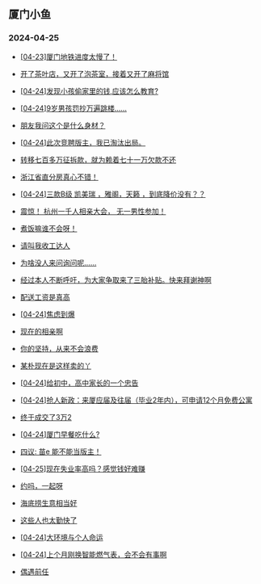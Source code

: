 ## 厦门小鱼 
### 2024-04-25

+ [[04-23]厦门地铁进度太慢了！](http://bbs.xmfish.com/read-htm-tid-18180958.html)

+ [开了茶叶店，又开了泡茶室，接着又开了麻将馆](http://bbs.xmfish.com/read-htm-tid-18180950.html)

+ [[04-24]发现小孩偷家里的钱,应该怎么教育?](http://bbs.xmfish.com/read-htm-tid-18181060.html)

+ [[04-24]9岁男孩罚抄万遍跳楼……](http://bbs.xmfish.com/read-htm-tid-18181081.html)

+ [朋友我问这个是什么身材？](http://bbs.xmfish.com/read-htm-tid-18180973.html)

+ [[04-24]此次竞聘版主，我已淘汰出局。](http://bbs.xmfish.com/read-htm-tid-18180946.html)

+ [转移七百多万征拆款，就为赖着七十一万欠款不还](http://bbs.xmfish.com/read-htm-tid-18181109.html)

+ [浙江省直分房真心不错！](http://bbs.xmfish.com/read-htm-tid-18181209.html)

+ [[04-24]三款B级 凯美瑞 ，雅阁，天籁 ，到底降价没有？？](http://bbs.xmfish.com/read-htm-tid-18181120.html)

+ [震惊！
杭州一千人相亲大会，
无一男性参加！](http://bbs.xmfish.com/read-htm-tid-18181106.html)

+ [煮饭嘛谁不会呀！](http://bbs.xmfish.com/read-htm-tid-18181156.html)

+ [请叫我收工达人](http://bbs.xmfish.com/read-htm-tid-18181038.html)

+ [为啥没人来问询问呢……](http://bbs.xmfish.com/read-htm-tid-18181237.html)

+ [经过本人不断呼吁，为大家争取来了三胎补贴。快来拜谢神啊](http://bbs.xmfish.com/read-htm-tid-18181170.html)

+ [配送工资是真高](http://bbs.xmfish.com/read-htm-tid-18181253.html)

+ [[04-24]焦虑到爆](http://bbs.xmfish.com/read-htm-tid-18181274.html)

+ [现在的相亲啊](http://bbs.xmfish.com/read-htm-tid-18181363.html)

+ [你的坚持，从来不会浪费](http://bbs.xmfish.com/read-htm-tid-18181273.html)

+ [某朴现在是这样卖的丫](http://bbs.xmfish.com/read-htm-tid-18181404.html)

+ [[04-24]给初中，高中家长的一个忠告](http://bbs.xmfish.com/read-htm-tid-18181335.html)

+ [[04-24]抢人新政：来厦应届及往届（毕业2年内），可申请12个月免费公寓](http://bbs.xmfish.com/read-htm-tid-18181232.html)

+ [终于成交了3万2](http://bbs.xmfish.com/read-htm-tid-18181413.html)

+ [[04-24]厦门早餐吃什么?](http://bbs.xmfish.com/read-htm-tid-18181333.html)

+ [四议:  苗e  能不能当版主！](http://bbs.xmfish.com/read-htm-tid-18181390.html)

+ [[04-25]现在失业率高吗？感觉钱好难赚](http://bbs.xmfish.com/read-htm-tid-18181506.html)

+ [约吗，一起呀](http://bbs.xmfish.com/read-htm-tid-18181450.html)

+ [海底捞生意相当好](http://bbs.xmfish.com/read-htm-tid-18181428.html)

+ [这些人也太勤快了](http://bbs.xmfish.com/read-htm-tid-18181569.html)

+ [[04-24]大环境与个人命运](http://bbs.xmfish.com/read-htm-tid-18181345.html)

+ [[04-24]上个月刚换智能燃气表，会不会有事啊](http://bbs.xmfish.com/read-htm-tid-18181354.html)

+ [偶遇前任](http://bbs.xmfish.com/read-htm-tid-18181529.html)

